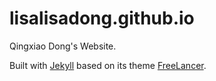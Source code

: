 # lisalisadong.github.io
Qingxiao Dong's Website.

Built with [Jekyll](https://help.github.com/articles/using-jekyll-with-pages/) based on its theme [FreeLancer](https://github.com/jeromelachaud/freelancer-theme).

